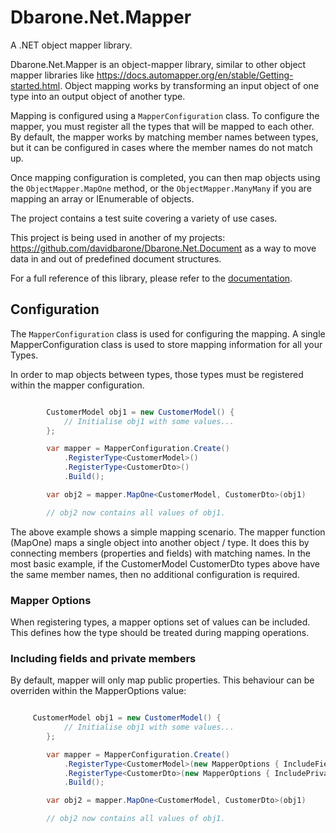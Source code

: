 # Dbarone.Net.Mapper
A .NET object mapper library.

Dbarone.Net.Mapper is an object-mapper library, similar to other object mapper libraries like https://docs.automapper.org/en/stable/Getting-started.html. Object mapping works by transforming an input object of one type into an output object of another type.

Mapping is configured using a `MapperConfiguration` class. To configure the mapper, you must register all the types that will be mapped to each other.
By default, the mapper works by matching member names between types, but it can be configured in cases where the member names do not match up.

Once mapping configuration is completed, you can then map objects using the `ObjectMapper.MapOne` method, or the `ObjectMapper.ManyMany` if you are mapping an array or IEnumerable of objects.

The project contains a test suite covering a variety of use cases.

This project is being used in another of my projects: https://github.com/davidbarone/Dbarone.Net.Document as a way to move data in and out of predefined document structures.

For a full reference of this library, please refer to the [documentation](https://github.com/davidbarone/Dbarone.Net.Mapper/blob/main/Documentation.md).

## Configuration
The `MapperConfiguration` class is used for configuring the mapping. A single MapperConfiguration class is used to store mapping information for all your Types.

In order to map objects between types, those types must be registered within the mapper configuration.

``` c#

        CustomerModel obj1 = new CustomerModel() {
            // Initialise obj1 with some values...
        };

        var mapper = MapperConfiguration.Create()
            .RegisterType<CustomerModel>()
            .RegisterType<CustomerDto>()
            .Build();

        var obj2 = mapper.MapOne<CustomerModel, CustomerDto>(obj1)

        // obj2 now contains all values of obj1.

```

The above example shows a simple mapping scenario. The mapper function (MapOne) maps a single object into another object / type. It does this by connecting members (properties and fields) with matching names. In the most basic example, if the CustomerModel CustomerDto types above have the same member names, then no additional configuration is required.

### Mapper Options
When registering types, a mapper options set of values can be included. This defines how the type should be treated during mapping operations.

### Including fields and private members
By default, mapper will only map public properties. This behaviour can be overriden within the MapperOptions value:

``` C#

     CustomerModel obj1 = new CustomerModel() {
            // Initialise obj1 with some values...
        };

        var mapper = MapperConfiguration.Create()
            .RegisterType<CustomerModel>(new MapperOptions { IncludeFields = true }) // includes fields
            .RegisterType<CustomerDto>(new MapperOptions { IncludePrivateMembers = true }) // includes private members
            .Build();

        var obj2 = mapper.MapOne<CustomerModel, CustomerDto>(obj1)

        // obj2 now contains all values of obj1.

```

